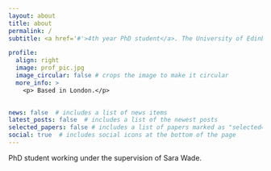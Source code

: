 ```yaml
---
layout: about
title: about
permalink: /
subtitle: <a href='#'>4th year PhD student</a>. The University of Edinburgh.

profile:
  align: right
  image: prof_pic.jpg
  image_circular: false # crops the image to make it circular
  more_info: >
    <p> Based in London.</p>
   

news: false  # includes a list of news items
latest_posts: false  # includes a list of the newest posts
selected_papers: false # includes a list of papers marked as "selected={true}"
social: true  # includes social icons at the bottom of the page
---
```


PhD student working under the supervision of Sara Wade.


